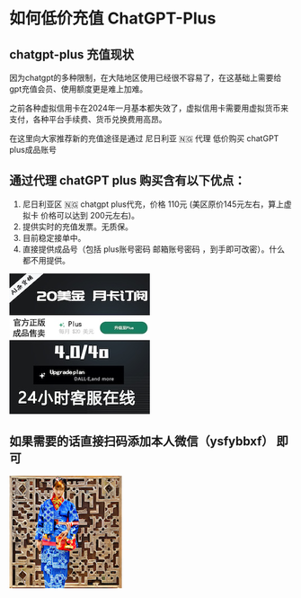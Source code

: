 # 如何低价充值 ChatGPT-Plus
## chatgpt-plus 充值现状

因为chatgpt的多种限制，在大陆地区使用已经很不容易了，在这基础上需要给gpt充值会员、使用额度更是难上加难。

之前各种虚拟信用卡在2024年一月基本都失效了，虚拟信用卡需要用虚拟货币来支付，各种平台手续费、货币兑换费用高昂。

在这里向大家推荐新的充值途径是通过 尼日利亚 🇳🇬 代理 低价购买 chatGPT plus成品账号

## 通过代理 chatGPT plus 购买含有以下优点：

1. 尼日利亚区 🇳🇬  chatgpt plus代充，价格 110元 (美区原价145元左右，算上虚拟卡 价格可以达到 200元左右)。
2. 提供实时的充值发票。无质保。
3. 目前稳定接单中。
4. 直接提供成品号（包括 plus账号密码 邮箱账号密码 ，到手即可改密）。什么都不用提供。

![广告图](https://github.com/TomRidder716/ChatGPT_PLUS/blob/main/20061735439095.jpg)

## 如果需要的话直接扫码添加本人微信（ysfybbxf） 即可

![微信二维码](https://github.com/TomRidder716/ChatGPT_PLUS/blob/main/00050-1981508610.png)
